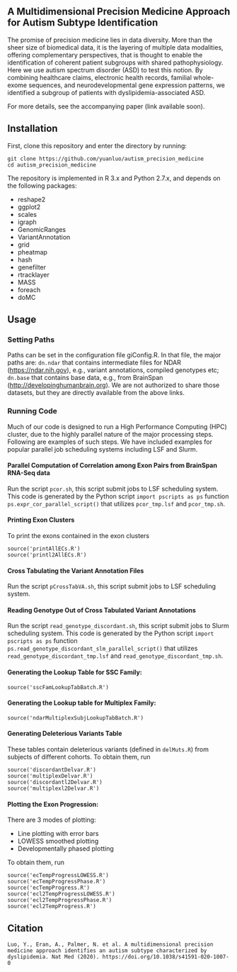 A Multidimensional Precision Medicine Approach for Autism Subtype Identification
--------------------------------------------------------------------------------

The promise of precision medicine lies in data diversity. More than the sheer size of biomedical data, it is the layering of multiple data modalities, offering complementary perspectives, that is thought to enable the identification of coherent patient subgroups with shared pathophysiology. Here we use autism spectrum disorder (ASD) to test this notion. By combining healthcare claims, electronic health records, familial whole-exome sequences, and neurodevelopmental gene expression patterns, we identified a subgroup of patients with dyslipidemia-associated ASD.

For more details, see the accompanying paper (link available soon).

Installation
------------

First, clone this repository and enter the directory by running:

    git clone https://github.com/yuanluo/autism_precision_medicine
    cd autism_precision_medicine
    
The repository is implemented in R 3.x and Python 2.7.x, and depends on the following packages:
  - reshape2
  - ggplot2
  - scales
  - igraph
  - GenomicRanges
  - VariantAnnotation
  - grid
  - pheatmap
  - hash
  - genefilter
  - rtracklayer
  - MASS
  - foreach
  - doMC
    
Usage
-----
### Setting Paths

Paths can be set in the configuration file giConfig.R. In that file, the major paths are: `dn.ndar` that contains intermediate files for NDAR (https://ndar.nih.gov), e.g., variant annotations, compiled genotypes etc; `dn.base` that contains base data, e.g., from BrainSpan (http://developinghumanbrain.org). We are not authorized to share those datasets, but they are directly available from the above links.

### Running Code

Much of our code is designed to run a High Performance Computing (HPC) cluster, due to the highly parallel nature of the major processing steps. Following are examples of such steps. We have included examples for popular parallel job scheduling systems including LSF and Slurm.

#### Parallel Computation of Correlation among Exon Pairs from BrainSpan RNA-Seq data

Run the script `pcor.sh`, this script submit jobs to LSF scheduling system. This code is generated by the Python script `import pscripts as ps` function `ps.expr_cor_parallel_script()` that utilizes `pcor_tmp.lsf` and `pcor_tmp.sh`.

#### Printing Exon Clusters

To print the exons contained in the exon clusters

    source('printAllECs.R')
    source('printl2AllECs.R')

#### Cross Tabulating the Variant Annotation Files

Run the script `pCrossTabVA.sh`, this script submit jobs to LSF scheduling system.

#### Reading Genotype Out of Cross Tabulated Variant Annotations

Run the script `read_genotype_discordant.sh`, this script submit jobs to Slurm scheduling system. This code is generated by the Python script `import pscripts as ps` function `ps.read_genotype_discordant_slm_parallel_script()` that utilizes `read_genotype_discordant_tmp.lsf` and `read_genotype_discordant_tmp.sh`.

#### Generating the Lookup Table for SSC Family:

    source('sscFamLookupTabBatch.R')

#### Generating the Lookup table for Multiplex Family:

    source('ndarMultiplexSubjLookupTabBatch.R')

#### Generating Deleterious Variants Table

These tables contain deleterious variants (defined in `delMuts.R`) from subjects of different cohorts. To obtain them, run

    source('discordantDelvar.R')
    source('multiplexDelvar.R')
    source('discordantl2Delvar.R')
    source('multiplexl2Delvar.R')

#### Plotting the Exon Progression:

There are 3 modes of plotting:
  - Line plotting with error bars
  - LOWESS smoothed plotting
  - Developmentally phased plotting
  
To obtain them, run 

    source('ecTempProgressLOWESS.R')
    source('ecTempProgressPhase.R')
    source('ecTempProgress.R')
    source('ecl2TempProgressLOWESS.R')
    source('ecl2TempProgressPhase.R')
    source('ecl2TempProgress.R')

Citation
--------
```
Luo, Y., Eran, A., Palmer, N. et al. A multidimensional precision medicine approach identifies an autism subtype characterized by dyslipidemia. Nat Med (2020). https://doi.org/10.1038/s41591-020-1007-0
```

    
    
